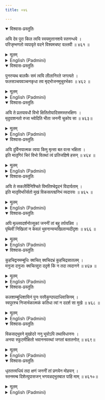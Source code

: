 ```yaml
---
title: ०४६

---
```

<div class="audioEmbed"  caption="सीतालक्ष्मी-वाचनम्" src="https://archive.org/download/nArAyaNIyam-shlokawise-audio/046/046_01.mp3"></div>
<details open><summary>विश्वास-प्रस्तुतिः</summary>

अयि देव पुरा किल त्वयि स्वयमुत्तानशये स्तनन्धये ।  
परिजृम्भणतो व्यपावृते वदने विश्वमचष्ट वल्लवी ॥ ४६१ ॥
</details>
<details><summary>मूलम्</summary>

अयि देव पुरा किल त्वयि स्वयमुत्तानशये स्तनन्धये ।  
परिजृम्भणतो व्यपावृते वदने विश्वमचष्ट वल्लवी ॥ ४६१ ॥
</details>





<details ><summary>English (Padmini)</summary>

Oh Lord ! Once, when, sucking at Thy mother's breast, Thou lying flat on her lap, opened Thy mouth to yawn, the entire Universe was seen by Yasoda, in it.

</details>

<div class="audioEmbed"  caption="सीतालक्ष्मी-वाचनम्" src="https://archive.org/download/nArAyaNIyam-shlokawise-audio/046/046_02.mp3"></div>
<details open><summary>विश्वास-प्रस्तुतिः</summary>

पुनरप्यथ बालकैः समं त्वयि लीलानिरते जगत्पते ।  
फलसञ्चयवञ्चनकृधा तव मृद्भोजनमूचुरर्भकाः ॥ ४६२ ॥
</details>
<details><summary>मूलम्</summary>

पुनरप्यथ बालकैः समं त्वयि लीलानिरते जगत्पते ।  
फलसञ्चयवञ्चनकृधा तव मृद्भोजनमूचुरर्भकाः ॥ ४६२ ॥
</details>





<details ><summary>English (Padmini)</summary>

Oh Lord of the Universe ! Another time, Thou, playing with other children, plucking fruits, cheated them and ate the fruits gathered by them. Angry with Thee, they complained to Thy mother that Thou had eaten mud.

</details>

<div class="audioEmbed"  caption="सीतालक्ष्मी-वाचनम्" src="https://archive.org/download/nArAyaNIyam-shlokawise-audio/046/046_03.mp3"></div>
<details open><summary>विश्वास-प्रस्तुतिः</summary>

अयि ते प्रलयावधौ विभो क्षितितोयादिसमस्तभक्षिणः ।  
मृदुपाशनतो रुजा भवेदिति भीता जननी चुकोप सा ॥ ४६३॥
</details>
<details><summary>मूलम्</summary>

अयि ते प्रलयावधौ विभो क्षितितोयादिसमस्तभक्षिणः ।  
मृदुपाशनतो रुजा भवेदिति भीता जननी चुकोप सा ॥ ४६३॥
</details>





<details ><summary>English (Padmini)</summary>

Oh Lord Omnipresent ! Thy mother, fearing that Thou would become sick by consuming mud, was angry with Thee, because she knew not that Thou, at the time of the deluge swalloweth everything, like earth, water etc.

</details>

<div class="audioEmbed"  caption="सीतालक्ष्मी-वाचनम्" src="https://archive.org/download/nArAyaNIyam-shlokawise-audio/046/046_04.mp3"></div>
<details open><summary>विश्वास-प्रस्तुतिः</summary>

अयि दुर्विनयात्मक त्वया किमु मृत्सा बत वत्स भक्षिता ।  
इति मातृगिरं चिरं विभो वितथां त्वं प्रतिजज्ञिषे हसन् ॥ ४६४ ॥
</details>
<details><summary>मूलम्</summary>

अयि दुर्विनयात्मक त्वया किमु मृत्सा बत वत्स भक्षिता ।  
इति मातृगिरं चिरं विभो वितथां त्वं प्रतिजज्ञिषे हसन् ॥ ४६४ ॥
</details>





<details ><summary>English (Padmini)</summary>

Oh Lord ! When Thy mother questioned Thee, whether Thou, her mischievous pet, had eaten mud, Thou laughingly denied it emphatically.

</details>

<div class="audioEmbed"  caption="सीतालक्ष्मी-वाचनम्" src="https://archive.org/download/nArAyaNIyam-shlokawise-audio/046/046_05.mp3"></div>
<details open><summary>विश्वास-प्रस्तुतिः</summary>

अयि ते सकलैर्विनिश्चिते विमतिश्चेद्वदनं विदार्यताम् ।  
इति मातृविभर्त्सितो मुखं विकसत्पद्मनिभं व्यदारयः ॥ ४६५ ॥
</details>
<details><summary>मूलम्</summary>

अयि ते सकलैर्विनिश्चिते विमतिश्चेद्वदनं विदार्यताम् ।  
इति मातृविभर्त्सितो मुखं विकसत्पद्मनिभं व्यदारयः ॥ ४६५ ॥
</details>





<details ><summary>English (Padmini)</summary>

Thy mother, not believing Thee, because all the other children had convinced her of it, goaded Thee into opening Thy mouth which was like a fullblown lotus.

</details>

<div class="audioEmbed"  caption="सीतालक्ष्मी-वाचनम्" src="https://archive.org/download/nArAyaNIyam-shlokawise-audio/046/046_06.mp3"></div>
<details open><summary>विश्वास-प्रस्तुतिः</summary>

अपि मृल्लवदर्शनोत्सुकां जननीं तां बहु तर्पयन्निव ।  
पृथिवीं निखिलां न केवलं भुवनान्यप्यखिलान्यदीदृशः ॥ ४६६ ॥
</details>
<details><summary>मूलम्</summary>

अपि मृल्लवदर्शनोत्सुकां जननीं तां बहु तर्पयन्निव ।  
पृथिवीं निखिलां न केवलं भुवनान्यप्यखिलान्यदीदृशः ॥ ४६६ ॥
</details>





<details ><summary>English (Padmini)</summary>

Then Thy mother, who expected to see a small ball of mud, was granted a revelation of not only the whole earth but all the other worlds too, by Thee, as if to satisfy her curiosity.

</details>

<div class="audioEmbed"  caption="सीतालक्ष्मी-वाचनम्" src="https://archive.org/download/nArAyaNIyam-shlokawise-audio/046/046_07.mp3"></div>
<details open><summary>विश्वास-प्रस्तुतिः</summary>

कुहचिद्वनमम्बुधिः क्वचित् क्वचिदभ्रं कुहचिद्रसातलम् ।  
मनुजा दनुजाः क्वचित्सुरा ददृशे किं न तदा त्वदानने ॥ ४६७ ॥
</details>
<details><summary>मूलम्</summary>

कुहचिद्वनमम्बुधिः क्वचित् क्वचिदभ्रं कुहचिद्रसातलम् ।  
मनुजा दनुजाः क्वचित्सुरा ददृशे किं न तदा त्वदानने ॥ ४६७ ॥
</details>





<details ><summary>English (Padmini)</summary>

In Thy open mouth, she saw forests and oceans on one side; the sky, space and the nether regions on the other; elsewhere she saw humans, demons and gods; oh what all did she not see in there !

</details>

<div class="audioEmbed"  caption="सीतालक्ष्मी-वाचनम्" src="https://archive.org/download/nArAyaNIyam-shlokawise-audio/046/046_08.mp3"></div>
<details open><summary>विश्वास-प्रस्तुतिः</summary>

कलशाम्बुधिशायिनं पुनः परवैकुण्ठपदाधिवासिनम् ।  
स्वपुरश्च निजार्भकात्मकं कतिधा त्वां न ददर्श सा मुखे ॥ ४६८ ॥
</details>
<details><summary>मूलम्</summary>

कलशाम्बुधिशायिनं पुनः परवैकुण्ठपदाधिवासिनम् ।  
स्वपुरश्च निजार्भकात्मकं कतिधा त्वां न ददर्श सा मुखे ॥ ४६८ ॥
</details>





<details ><summary>English (Padmini)</summary>

She saw Thy manifold forms in Thy mouth; reclining majestically in the milky ocean; then reigning supreme in that glorious Vaikunta; yet again in front of her as her own son; oh how many different forms of Thee did she not see in Thy mouth !

</details>

<div class="audioEmbed"  caption="सीतालक्ष्मी-वाचनम्" src="https://archive.org/download/nArAyaNIyam-shlokawise-audio/046/046_09.mp3"></div>
<details open><summary>विश्वास-प्रस्तुतिः</summary>

विकसद्भुवने मुखोदरे ननु भूयोऽपि तथाविधाननः ।  
अनया स्फुटमीक्षितो भवाननवस्थां जगतां बतातनोत् ॥ ४६९॥
</details>
<details><summary>मूलम्</summary>

विकसद्भुवने मुखोदरे ननु भूयोऽपि तथाविधाननः ।  
अनया स्फुटमीक्षितो भवाननवस्थां जगतां बतातनोत् ॥ ४६९॥
</details>





<details ><summary>English (Padmini)</summary>

In that mouth, where the whole universe shone clearly, she saw yet another similar face and open mouth, with the whole universe shining in it; within that yet another mouth, displaying the whole universe and thus an endless revelation of Thy infinite quality. Wonderful indeed.

</details>

<div class="audioEmbed"  caption="सीतालक्ष्मी-वाचनम्" src="https://archive.org/download/nArAyaNIyam-shlokawise-audio/046/046_10.mp3"></div>
<details open><summary>विश्वास-प्रस्तुतिः</summary>

धृततत्त्वधियं तदा क्षणं जननीं तां प्रणयेन मोहयन् ।  
स्तनमम्ब दिशेत्युपासजन् भगवन्नद्भुतबाल पाहि माम् ॥ ४६१०॥
</details>
<details><summary>मूलम्</summary>

धृततत्त्वधियं तदा क्षणं जननीं तां प्रणयेन मोहयन् ।  
स्तनमम्ब दिशेत्युपासजन् भगवन्नद्भुतबाल पाहि माम् ॥ ४६१०॥
</details>

<details ><summary>English (Padmini)</summary>

Thus, for a brief moment Yasoda, was given a taste of the Absolute Truth, but in the next instant she was shrouded in that Maya, of filial love, as Thou climbed on to her lap, asking for milk. Oh Lord ! who took the form of that wonderful child, please protect me.

</details>

